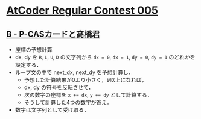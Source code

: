 # [AtCoder Regular Contest 005](https://atcoder.jp/contests/arc005)

## [B - P-CASカードと高橋君](https://atcoder.jp/contests/arc005/tasks/arc005_2)
- 座標の予想計算
- dx, dy を `R`, `L`, `U`, `D` の文字列から `dx = 0`, `dx = 1`, `dy = 0`, `dy = 1` のどれかを設定する．
- ループ文の中で next_dx, next_dy を予想計算し，
	- 予想した計算結果が0より小さく，9以上になれば，
	- dx, dy の符号を反転させて，
	- 次の数字の座標を `x += dx`, `y += dy` として計算する．
	- そうして計算した4つの数字が答え．
- 数字は文字列として受け取る．
